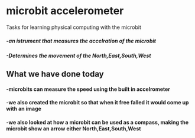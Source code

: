 # microbit accelerometer
Tasks for learning physical computing with the microbit
##### -an istrument that measures the accelration of the microbit
##### -Determines the movement of the North,East,South,West 
## What we have done today
#### -microbits can measure the speed using the built in accelrometer
#### -we also created the microbit so that when it free falled it would come up with an image
#### -we also looked at how a microbit can be used as a compass, making the microbit show an arrow either North,East,South,West
